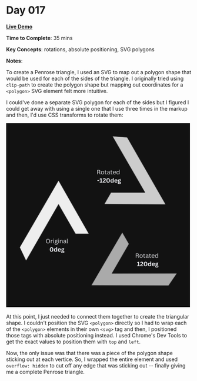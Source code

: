 # Day 017

**<a href="https://css100.aniqa.dev#day-017">Live Demo</a>**

**Time to Complete**: 35 mins

**Key Concepts**: rotations, absolute positioning, SVG polygons

**Notes**:

To create a Penrose triangle, I used an SVG to map out a polygon shape that would be used for each of the sides of the triangle. I originally tried using `clip-path` to create the polygon shape but mapping out coordinates for a `<polygon>` SVG element felt more intuitive.

I could've done a separate SVG polygon for each of the sides but I figured I could get away with using a single one that I use three times in the markup and then, I'd use CSS transforms to rotate them:

<img src="/entries/017/svg-rotation.png" width="500">

At this point, I just needed to connect them together to create the triangular shape. I couldn't position the SVG `<polygon>` directly so I had to wrap each of the `<polygon>` elements in their own `<svg>` tag and then, I positioned those tags with absolute positioning instead. I used Chrome's Dev Tools to get the exact values to position them with `top` and `left`.

Now, the only issue was that there was a piece of the polygon shape sticking out at each vertice. So, I wrapped the entire element and used `overflow: hidden` to cut off any edge that was sticking out -- finally giving me a complete Penrose triangle.
